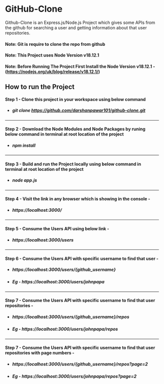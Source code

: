 # GitHub-Clone

Github-Clone is an Express.js/Node.js Project which gives some APIs from the github for searching a user and getting information about that user repositories.

#### Note: Git is require to clone the repo from github

#### Note: This Project uses Node Version v18.12.1

#### Note: Before Running The Project First Install the Node Version v18.12.1 - (https://nodejs.org/uk/blog/release/v18.12.1/)

## How to run the Project

#### Step 1 - Clone this project in your workspace using below command
- ##### git clone https://github.com/darshanpawar101/github-clone.git

<hr>

#### Step 2 - Download the Node Modules and Node Packages by runing below command in terminal at root location of the project
- ##### npm install
<hr>

#### Step 3 - Build and run the Project locally using below command in terminal at root location of the project
- ##### node app.js
<hr>

#### Step 4 - Visit the link in any browser which is showing in the console - 
- ##### https://localhost:3000/
<hr>

#### Step 5 - Consume the Users API using below link - 
- ##### https://localhost:3000/users
<hr>

#### Step 6 - Consume the Users API with specific username to find that user - 
- ##### https://localhost:3000/users/{github_username}
- ##### Eg - https://localhost:3000/users/johnpapa
<hr>

#### Step 7 - Consume the Users API with specific username to find that user repositories - 
- ##### https://localhost:3000/users/{github_username}/repos
- ##### Eg - https://localhost:3000/users/johnpapa/repos
<hr>

#### Step 7 - Consume the Users API with specific username to find that user repositories with page numbers - 
- ##### https://localhost:3000/users/{github_username}/repos?page=2
- ##### Eg - https://localhost:3000/users/johnpapa/repos?page=2
